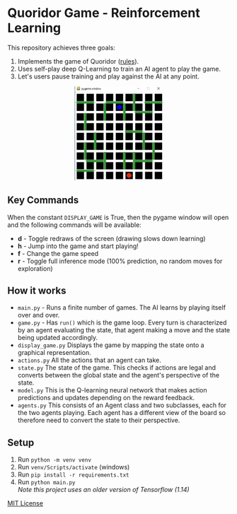 # Quoridor Game - Reinforcement Learning
This repository achieves three goals:
1. Implements the game of Quoridor ([rules](https://www.ultraboardgames.com/quoridor/game-rules.php)).
1. Uses self-play deep Q-Learning to train an AI agent to play the game.
1. Let's users pause training and play against the AI at any point.

<p align="center">
<img src="/screenshots/learning.jpg" width="200">
</p>

## Key Commands
When the constant `DISPLAY_GAME` is True, then the pygame window will open and the following commands will be available:
* **d** - Toggle redraws of the screen (drawing slows down learning)
* **h** - Jump into the game and start playing!
* **f** - Change the game speed
* **r** - Toggle full inference mode (100% prediction, no random moves for exploration)

## How it works
* `main.py` - Runs a finite number of games. The AI learns by playing itself over and over.
* `game.py` - Has `run()` which is the game loop. Every turn is characterized by an agent evaluating the state, that agent making a move and the state being updated accordingly.
* `display_game.py` Displays the game by mapping the state onto a graphical representation.
* `actions.py` All the actions that an agent can take.
* `state.py` The state of the game. This checks if actions are legal and converts between the global state and the agent's perspective of the state.
* `model.py` This is the Q-learning neural network that makes action predictions and updates depending on the reward feedback.
* `agents.py` This consists of an Agent class and two subclasses, each for the two agents playing. Each agent has a different view of the board so therefore need to convert the state to their perspective.


## Setup
1. Run `python -m venv venv`
1. Run `venv/Scripts/activate` (windows)
1. Run `pip install -r requirements.txt`
1. Run `python main.py`<br>
*Note this project uses an older version of Tensorflow (1.14)*


[MIT License](/license)